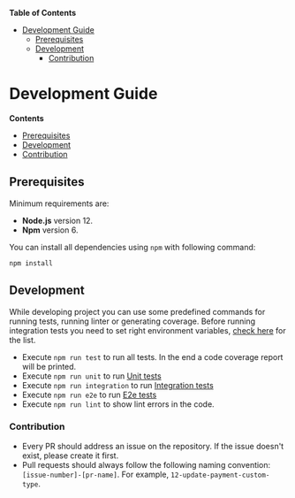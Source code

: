 <!-- START doctoc generated TOC please keep comment here to allow auto update -->
<!-- DON'T EDIT THIS SECTION, INSTEAD RE-RUN doctoc TO UPDATE -->
**Table of Contents** 

- [Development Guide](#development-guide)
  - [Prerequisites](#prerequisites)
  - [Development](#development)
    - [Contribution](#contribution)

<!-- END doctoc generated TOC please keep comment here to allow auto update -->

# Development Guide

**Contents**
- [Prerequisites](#prerequisites)
- [Development](#development)
- [Contribution](#contribution)

## Prerequisites

Minimum requirements are:
 - **Node.js** version 12.
 - **Npm** version 6.
 
You can install all dependencies using `npm` with following command:

```
npm install
```

## Development
While developing project you can use some predefined commands for running tests, running linter or generating coverage. 
Before running integration tests you need to set right environment variables, [check here](./DeploymentGuide.md#parameters) for the list.

- Execute `npm run test` to run all tests. In the end a code coverage report will be printed.
- Execute `npm run unit` to run [Unit tests](../test/unit)
- Execute `npm run integration` to run [Integration tests](../test/integration) 
- Execute `npm run e2e` to run [E2e tests](../test/e2e)
- Execute `npm run lint` to show lint errors in the code.

### Contribution

- Every PR should address an issue on the repository. If the issue doesn't exist, please create it first.
- Pull requests should always follow the following naming convention: `[issue-number]-[pr-name]`. For example, `12-update-payment-custom-type`.
